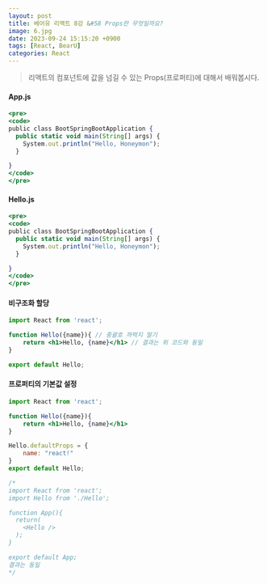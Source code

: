 ```yaml
---
layout: post
title: 베어유 리액트 8강 &#58 Props란 무엇일까요?
image: 6.jpg
date: 2023-09-24 15:15:20 +0900
tags: [React, BearU]
categories: React
---
```

> 리액트의 컴포넌트에 값을 넘길 수 있는 Props(프로퍼티)에 대해서 배워봅시다.

#### App.js
```jsx
<pre>
<code>
public class BootSpringBootApplication {
  public static void main(String[] args) {
    System.out.println("Hello, Honeymon");
  }

}
</code>
</pre>
```

#### Hello.js
```jsx
<pre>
<code>
public class BootSpringBootApplication {
  public static void main(String[] args) {
    System.out.println("Hello, Honeymon");
  }

}
</code>
</pre>
```

#### 비구조화 할당
```jsx
import React from 'react';

function Hello({name}){ // 중괄호 까먹지 말기
    return <h1>Hello, {name}</h1> // 결과는 위 코드와 동일
}

export default Hello;
```

#### 프로퍼티의 기본값 설정
```jsx
import React from 'react';

function Hello({name}){
    return <h1>Hello, {name}</h1>
}

Hello.defaultProps = {
    name: "react!"
}
export default Hello; 

/*
import React from 'react';
import Hello from './Hello';

function App(){
  return(
    <Hello />
  );
}

export default App;
결과는 동일
*/
```